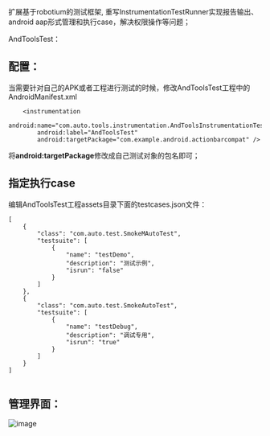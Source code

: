 扩展基于robotium的测试框架, 重写InstrumentationTestRunner实现报告输出、android aap形式管理和执行case，解决权限操作等问题；

AndToolsTest：
## 配置： ##
当需要针对自己的APK或者工程进行测试的时候，修改AndToolsTest工程中的AndroidManifest.xml

```
    <instrumentation
        android:name="com.auto.tools.instrumentation.AndToolsInstrumentationTestRunner"
        android:label="AndToolsTest"
        android:targetPackage="com.example.android.actionbarcompat" />

```
将**android:targetPackage**修改成自己测试对象的包名即可；

## 指定执行case ##
编辑AndToolsTest工程assets目录下面的testcases.json文件：

```
[
    {
        "class": "com.auto.test.SmokeMAutoTest",
        "testsuite": [
            {
                "name": "testDemo",
                "description": "测试示例",
                "isrun": "false"
            }
        ]
    },
    {
        "class": "com.auto.test.SmokeAutoTest",
        "testsuite": [
            {
                "name": "testDebug",
                "description": "调试专用",
                "isrun": "true"
            }
        ]
    }
]


```
##  管理界面： ##
![image](https://github.com/hao-shen/AndToolsTest/images/Screenshot_2016-11-28-19-49-17.png)
